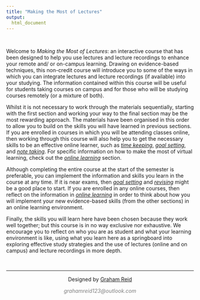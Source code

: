 ```yaml
---
title: "Making the Most of Lectures"
output:
  html_document
---
```


<br>

Welcome to _Making the Most of Lectures_: an interactive course that has been designed to help you use lectures and lecture recordings to enhance your remote and/ or on-campus learning. Drawing on evidence-based techniques, this non-credit course will introduce you to some of the ways in which you can integrate lectures and lecture recordings (if available) into your studying. The information contained within this course will be useful for students taking courses on campus and for those who will be studying courses remotely (or a mixture of both). 

Whilst it is not necessary to work through the materials sequentially, starting with the first section and working your way to the final section may be the most rewarding approach. The materials have been organised in this order to allow you to build on the skills you will have learned in previous sections. If you are enrolled in courses in which you will be attending classes online, then working through this course will also help you to get the necessary skills to be an effective online learner, such as [_time keeping_](https://grahamreidpsychology.github.io/MakingtheMostofLectures/Time_Keeping.html), [_goal setting_](https://grahamreidpsychology.github.io/MakingtheMostofLectures/Goal_Setting.html), and [_note taking_](https://grahamreidpsychology.github.io/MakingtheMostofLectures/Note_Taking.html). For specific information on how to make the most of virtual learning, check out the [_online learning_](https://grahamreidpsychology.github.io/MakingtheMostofLectures/Online_Learning.html) section.  

Although completing the entire course at the start of the semester is preferable, you can implement the information and skills you learn in the course at any time. If it is near exams, then [_goal setting_](https://grahamreidpsychology.github.io/MakingtheMostofLectures/Goal_Setting.html) and [_revising_](https://grahamreidpsychology.github.io/MakingtheMostofLectures/Revising.html) might be a good place to start. If you are enrolled in any online courses, then reflect on the information in [_online learning_](https://grahamreidpsychology.github.io/MakingtheMostofLectures/Online_Learning.html) in order to think about how you will implement your new evidence-based skills (from the other sections) in an online learning environment. 

Finally, the skills you will learn here have been chosen because they work well together; but this course is in no way exclusive nor exhaustive. We encourage you to reflect on who you are as student and what your learning environment is like, using what you learn here as a springboard into exploring effective study strategies and the use of lectures (online and on campus) and lecture recordings in more depth.

&nbsp;
<hr />
<p style="text-align: center;">Designed by <a href="https://github.com/grahamreidpsychology">Graham Reid</a></p>
<p style="text-align: center;"><span style="color: #808080;"><em>grahamreid123@outlook.com</em></span></p>

<!-- Add icon library -->
<link rel="stylesheet" href="https://cdnjs.cloudflare.com/ajax/libs/font-awesome/4.7.0/css/font-awesome.min.css">

<!-- Add font awesome icons -->
<p style="text-align: center;">
    <a href="https://twitter.com/grahamreidpsych" class="fa fa-twitter"></a>
    <a href="https://www.linkedin.com/in/graham-reid/" class="fa fa-linkedin"></a>
    <a href="https://github.com/grahamreidpsychology" class="fa fa-github"></a>
</p>

&nbsp;
